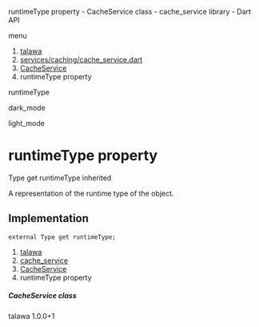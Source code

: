 




runtimeType property - CacheService class - cache\_service library - Dart API







menu

1. [talawa](../../index.html)
2. [services/caching/cache\_service.dart](../../services_caching_cache_service/services_caching_cache_service-library.html)
3. [CacheService](../../services_caching_cache_service/CacheService-class.html)
4. runtimeType property

runtimeType


dark\_mode

light\_mode




# runtimeType property


Type
get
runtimeType
inherited

A representation of the runtime type of the object.


## Implementation

```
external Type get runtimeType;
```


 


1. [talawa](../../index.html)
2. [cache\_service](../../services_caching_cache_service/services_caching_cache_service-library.html)
3. [CacheService](../../services_caching_cache_service/CacheService-class.html)
4. runtimeType property

##### CacheService class





talawa
1.0.0+1






